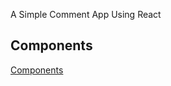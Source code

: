A Simple Comment App Using React

## Components

[Components](http://upload-images.jianshu.io/upload_images/1224641-f908e54fd590459b.png?imageMogr2/auto-orient/strip%7CimageView2/2/w/1240)
